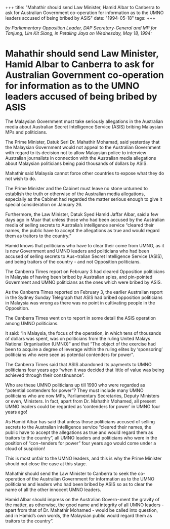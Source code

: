 +++ 
title: "Mahathir should send Law Minister, Hamid Albar to Canberra to ask for Australian Government co-operation for information as to the UMNO leaders accused of being bribed by ASIS"
date: "1994-05-18"
tags:
+++

_by Parliamentary Opposition Leader, DAP Secretary-General and MP for Tanjung, Lim Kit Siang, in Petaling Jaya on Wednesday, May 18, 1994:_

# Mahathir should send Law Minister, Hamid Albar to Canberra to ask for Australian Government co-operation for information as to the UMNO leaders accused of being bribed by ASIS

The Malaysian Government must take seriously	allegations in the Australian media about Australian Secret Intelligence Service (ASIS) bribing Malaysian MPs and politicians.</u>

The Prime Minister, Datuk Seri Dr. Mahathir Mohamad, said yesterday that the Malaysian Government would not appeal to the Australian Government with regard to its decision not to allow Malaysian police to interview Australian journalists in connection with the Australian media allegations about Malaysian politicians being paid thousands of dollars by ASIS.

Mahathir said Malaysia cannot force other countries to expose what they do not wish to do.

The Prime Minister and the Cabinet must leave no stone unturned to establish the truth or otherwise of the Australian media allegations, especially as the Cabinet had regarded the matter serious enough to give it special consideration on January 26.

Furthermore, the Law Minister, Datuk Syed Hamid Jaffar Albar, said a few days ago in Muar that unless those who had been accused by the Australian media of selling secrets to Australia’s intelligence service “cleared their names, the public have to accept the allegations as true and would regard them as traitors to the country.”

Hamid knows that politicians who have to clear their come from UMNO, as it is now Government and UMNO leaders and politicians who had been accused of selling secrets to Aus¬tralian Secret Intelligence Service (ASIS), and being traitors of the country - and not Opposition politicians.

The Canberra Times report on February 3 had cleared Opposition politicians in Malaysia of having been bribed by Australian spies, and pin-pointed Government and UMNO politicians as the ones which were bribed by ASIS.

As the Canberra Times reported on February 3, the earlier Australian report in the Sydney Sunday Telegraph that ASIS had bribed opposition politicians in Malaysia was wrong as there was no point in cultivating people in the Opposition.

The Canberra Times went on to report in some detail the ASIS operation among UMNO politicians.

It said: “In Malaysia, the focus of the operation,	in which tens of thousands of dollars was spent, was on politicians from the ruling United Malays National Organisation (UMNO)” and that “The object of the exercise had been to acquire a degree of leverage within the ruling elites by ‘sponsoring’ politicians who were seen as potential contenders for power”.

The Canberra Times said that ASIS abandoned its payments to UMNO politicians four years ago “when it was decided that little of value was being achieved through their constinuance”.

Who are these UMNO politicians up till 1990 who were regarded as “potential contenders for power”? They must include many UMNO politicians who are now MPs, Parliamentary Secretaries, Deputy Ministers or even, Ministers. In fact, apart from Dr. Mahathir Mohamed, all present UMNO leaders could be regarded as ‘contenders for power’ in UMNO four years ago!

As Hamid Albar has said that unless those politicians accused of selling secrets to the Australian intelligence service “cleared their names, the public have to accept the allegations as true and would regard them as traitors to the country”, all UMNO leaders and politicians who were in the position of “con¬tenders for power” four years ago would come under a cloud of suspicion!

This is most unfair to the UMNO leaders, and this is why the Prime Minister should not close the case at this stage.

Mahathir should send the Law Minister to Canberra to seek the co-operation of the Australian Government for information as to the UMNO politicians and leaders who had been bribed by ASIS so as to clear the name of all the other innocent UMNO leaders.

Hamid Albar should impress on the Australian Govern¬ment the gravity of the matter, as otherwise, the good name and integrity	of all UMNO leaders - apart from that of Dr. Mahathir Mohamed - would be called into question, and in Hamid’s own words, the Malaysian public would regard them as traitors to the country”.
 
